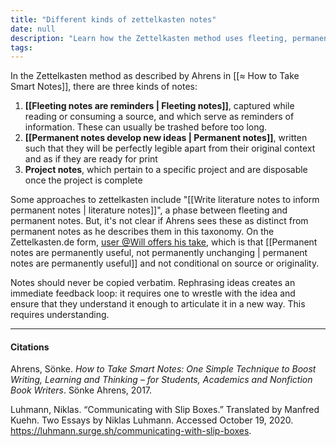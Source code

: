 ```yaml
---
title: "Different kinds of zettelkasten notes"
date: null
description: "Learn how the Zettelkasten method uses fleeting, permanent, and project notes to boost writing and thinking by capturing and rephrasing ideas for better understanding and lasting value."
tags:
---
```


In the Zettelkasten method as described by Ahrens in [[≈ How to Take Smart Notes]], there are three kinds of notes:

1.  **[[Fleeting notes are reminders | Fleeting notes]]**, captured while reading or consuming a source, and which serve as reminders of information. These can usually be trashed before too long.
2.  **[[Permanent notes develop new ideas | Permanent notes]]**, written such that they will be perfectly legible apart from their original context and as if they are ready for print
3.  **Project notes**, which pertain to a specific project and are disposable once the project is complete

Some approaches to zettelkasten include "[[Write literature notes to inform permanent notes | literature notes]]", a phase between fleeting and permanent notes. But, it's not clear if Ahrens sees these as distinct from permanent notes as he describes them in this taxonomy. On the Zettelkasten.de form, [user @Will offers his take](https://www.zettelkasten.de/posts/literature-notes-vs-permanent-notes/), which is that [[Permanent notes are permanently useful, not permanently unchanging | permanent notes are permanently useful]] and not conditional on source or originality.

Notes should never be copied verbatim. Rephrasing ideas creates an immediate feedback loop: it requires one to wrestle with the idea and ensure that they understand it enough to articulate it in a new way. This requires understanding.

---

#### Citations

Ahrens, Sönke. _How to Take Smart Notes: One Simple Technique to Boost Writing, Learning and Thinking – for Students, Academics and Nonfiction Book Writers_. Sönke Ahrens, 2017.

Luhmann, Niklas. “Communicating with Slip Boxes.” Translated by Manfred Kuehn. Two Essays by Niklas Luhmann. Accessed October 19, 2020. https://luhmann.surge.sh/communicating-with-slip-boxes.
